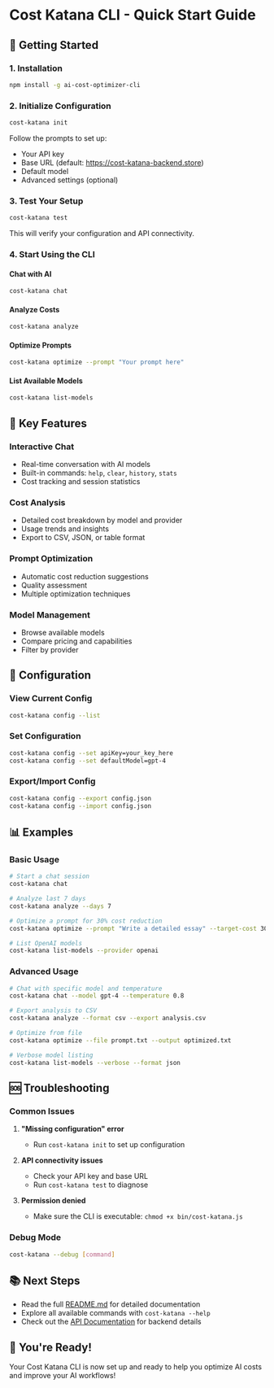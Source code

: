 # Cost Katana CLI - Quick Start Guide

## 🚀 Getting Started

### 1. Installation
```bash
npm install -g ai-cost-optimizer-cli
```

### 2. Initialize Configuration
```bash
cost-katana init
```

Follow the prompts to set up:
- Your API key
- Base URL (default: https://cost-katana-backend.store)
- Default model
- Advanced settings (optional)

### 3. Test Your Setup
```bash
cost-katana test
```

This will verify your configuration and API connectivity.

### 4. Start Using the CLI

#### Chat with AI
```bash
cost-katana chat
```

#### Analyze Costs
```bash
cost-katana analyze
```

#### Optimize Prompts
```bash
cost-katana optimize --prompt "Your prompt here"
```

#### List Available Models
```bash
cost-katana list-models
```

## 🎯 Key Features

### Interactive Chat
- Real-time conversation with AI models
- Built-in commands: `help`, `clear`, `history`, `stats`
- Cost tracking and session statistics

### Cost Analysis
- Detailed cost breakdown by model and provider
- Usage trends and insights
- Export to CSV, JSON, or table format

### Prompt Optimization
- Automatic cost reduction suggestions
- Quality assessment
- Multiple optimization techniques

### Model Management
- Browse available models
- Compare pricing and capabilities
- Filter by provider

## 🔧 Configuration

### View Current Config
```bash
cost-katana config --list
```

### Set Configuration
```bash
cost-katana config --set apiKey=your_key_here
cost-katana config --set defaultModel=gpt-4
```

### Export/Import Config
```bash
cost-katana config --export config.json
cost-katana config --import config.json
```

## 📊 Examples

### Basic Usage
```bash
# Start a chat session
cost-katana chat

# Analyze last 7 days
cost-katana analyze --days 7

# Optimize a prompt for 30% cost reduction
cost-katana optimize --prompt "Write a detailed essay" --target-cost 30

# List OpenAI models
cost-katana list-models --provider openai
```

### Advanced Usage
```bash
# Chat with specific model and temperature
cost-katana chat --model gpt-4 --temperature 0.8

# Export analysis to CSV
cost-katana analyze --format csv --export analysis.csv

# Optimize from file
cost-katana optimize --file prompt.txt --output optimized.txt

# Verbose model listing
cost-katana list-models --verbose --format json
```

## 🆘 Troubleshooting

### Common Issues

1. **"Missing configuration" error**
   - Run `cost-katana init` to set up configuration

2. **API connectivity issues**
   - Check your API key and base URL
   - Run `cost-katana test` to diagnose

3. **Permission denied**
   - Make sure the CLI is executable: `chmod +x bin/cost-katana.js`

### Debug Mode
```bash
cost-katana --debug [command]
```

## 📚 Next Steps

- Read the full [README.md](README.md) for detailed documentation
- Explore all available commands with `cost-katana --help`
- Check out the [API Documentation](https://github.com/Hypothesize-Tech/ai-cost-optimizer-backend) for backend details

## 🎉 You're Ready!

Your Cost Katana CLI is now set up and ready to help you optimize AI costs and improve your AI workflows! 